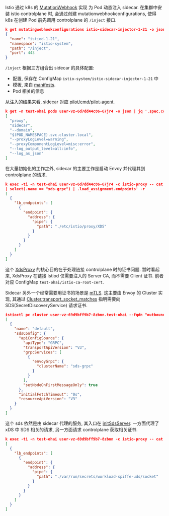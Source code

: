 Istio 通过 k8s 的
[MutationWebhook](https://kubernetes.io/docs/reference/access-authn-authz/extensible-admission-controllers/)
实现 为 Pod 动态注入 sidecar.
在集群中安装 istio controlplane 时, 会通过创建 mutationwebhookconfigurations, 使得 k8s 在创建 Pod 前先调用
controlplane 的 `/inject` 接口.

```json
k get mutatingwebhookconfigurations istio-sidecar-injector-1-21 -o json | jq '.webhooks[-1].clientConfig.service'
{
  "name": "istiod-1-21",
  "namespace": "istio-system",
  "path": "/inject",
  "port": 443
}
```

`/inject` 根据三方组合出 sidecar 的具体配置:
- 配置, 保存在 ConfigMap `istio-system/istio-sidecar-injector-1-21` 中
- 模板, 来自 [manifests](https://github.com/istio/istio/blob/1.21.0/manifests/charts/istio-control/istio-discovery/templates/istiod-injector-configmap.yaml).
- Pod 相关的信息

从注入的结果来看, sidecar 对应 [pilot/cmd/pilot-agent](https://github.com/istio/istio/blob/1.21.0/pilot/cmd/pilot-agent/main.go).
```json
k get -n test-ohai pods user-vz-6d7dd44c86-67jr4 -o json | jq '.spec.containers[0].args'
[
  "proxy",
  "sidecar",
  "--domain",
  "$(POD_NAMESPACE).svc.cluster.local",
  "--proxyLogLevel=warning",
  "--proxyComponentLogLevel=misc:error",
  "--log_output_level=all:info",
  "--log_as_json"
]
```

在大量初始化的工作之外, sidecar 的主要工作是启动 Envoy 并代理其到 controlplane 的请求.
```json
k exec -ti -n test-ohai user-vz-6d7dd44c86-67jr4 -c istio-proxy -- cat etc/istio/proxy/envoy-rev.json | jq '.static_resources.clusters[]
| select(.name == "xds-grpc") | .load_assignment.endpoints' -r
[
  {
    "lb_endpoints": [
      {
        "endpoint": {
          "address": {
            "pipe": {
              "path": "./etc/istio/proxy/XDS"
            }
          }
        }
      }
    ]
  }
]
```

这个 [XdsProxy](https://github.com/istio/istio/blob/1.21.0/pkg/istio-agent/xds_proxy.go#L626)
的核心目的在于处理链接 controlplane 时的证书问题.
暂时看起来, XdsProxy 在链接 Istiod 仅需要注入的 Server CA, 而不需要 Client 证书.
前者对应 ConfigMap `test-ohai/istio-ca-root-cert`.

Sidecar 另外一个经常需要用证书的场景是 [mTLS](https://istio.io/latest/docs/tasks/security/authentication/mtls-migration/).
这主要由 Envoy 的 Cluster 实现, 其通过
[Cluster.transport_socket_matches](https://www.envoyproxy.io/docs/envoy/latest/api-v3/config/cluster/v3/cluster.proto)
指明需要向 SDS(SecretDiscoveryService) 请求证书.
```json
istioctl pc cluster user-vz-69d9bff9b7-8zbnn.test-ohai --fqdn "outbound|80|vz|tasks.test-ohai.svc.cluster.local" -o json | jq '.[].transportSocketMatches[] | select(.name == "tlsMode-istio") | .transportSocket.typedConfig.commonTlsContext.tlsCertificateSdsSecretConfigs'
[
  {
    "name": "default",
    "sdsConfig": {
      "apiConfigSource": {
        "apiType": "GRPC",
        "transportApiVersion": "V3",
        "grpcServices": [
          {
            "envoyGrpc": {
              "clusterName": "sds-grpc"
            }
          }
        ],
        "setNodeOnFirstMessageOnly": true
      },
      "initialFetchTimeout": "0s",
      "resourceApiVersion": "V3"
    }
  }
]
```

这个 sds 依然是由 sidecar 代理的服务, 其入口在 [initSdsServer](https://github.com/istio/istio/blob/1.21.0/pkg/istio-agent/agent.go#L386).
一方面代理了 xDS 中 SDS 相关的请求, 另一方面请求 controlplane 获取相关证书.
```json
k exec -ti -n test-ohai user-vz-69d9bff9b7-8zbnn -c istio-proxy -- cat etc/istio/proxy/envoy-rev.json | jq '.static_resources.clusters[] | select(.name == "sds-grpc") | .load_assignment.endpoints'
[
  {
    "lb_endpoints": [
      {
        "endpoint": {
          "address": {
            "pipe": {
              "path": "./var/run/secrets/workload-spiffe-uds/socket"
            }
          }
        }
      }
    ]
  }
]
```
